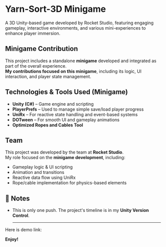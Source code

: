 # Yarn-Sort-3D Minigame
A 3D Unity-based game developed by Rocket Studio, featuring engaging gameplay, interactive environments, and various mini-experiences to enhance player immersion.

## Minigame Contribution
This project includes a standalone **minigame** developed and integrated as part of the overall experience.  
**My contributions focused on this minigame**, including its logic, UI interaction, and player state management.

## Technologies & Tools Used (Minigame)
- **Unity (C#)** – Game engine and scripting
- **PlayerPrefs** – Used to manage simple save/load player progress
- **UniRx** – For reactive state handling and event-based systems
- **DOTween** – For smooth UI and gameplay animations
- **Optimized Ropes and Cables Tool**

## Team
This project was developed by the team at **Rocket Studio**.  
My role focused on the **minigame development**, including:
- Gameplay logic & UI scripting
- Animation and transitions
- Reactive data flow using UniRx
- Rope/cable implementation for physics-based elements

## 📌 Notes
- This is only one push. The project's timeline is in my **Unity Version Control**.

  ---
Here is demo link: 

**Enjoy!**
